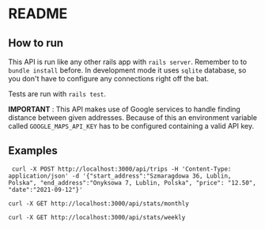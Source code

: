 # README

## How to run

This API is run like any other rails app with `rails server`. Remember to to `bundle install` before. In development mode it uses `sqlite` database, so you don't have to configure any connections right off the bat.

Tests are run with `rails test`. 

**IMPORTANT** : 
This API makes use of Google services to handle finding distance between given addresses. 
Because of this an environment variable called `GOOGLE_MAPS_API_KEY` has to be configured containing a valid API key.

## Examples

```
 curl -X POST http://localhost:3000/api/trips -H 'Content-Type: application/json' -d '{"start_address":"Szmaragdowa 36, Lublin, Polska", "end_address":"Onyksowa 7, Lublin, Polska", "price": "12.50", "date":"2021-09-12"}'
```

```
curl -X GET http://localhost:3000/api/stats/monthly
```

```
curl -X GET http://localhost:3000/api/stats/weekly
```